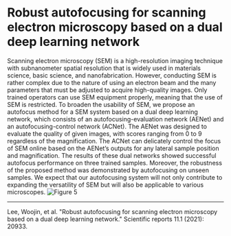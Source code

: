 # Robust autofocusing for scanning electron microscopy based on a dual deep learning network

Scanning electron microscopy (SEM) is a high-resolution imaging technique with subnanometer spatial resolution that is widely used in materials science, basic science, and nanofabrication. However, conducting SEM is rather complex due to the nature of using an electron beam and the many parameters that must be adjusted to acquire high-quality images. Only trained operators can use SEM equipment properly, meaning that the use of SEM is restricted. To broaden the usability of SEM, we propose an autofocus method for a SEM system based on a dual deep learning network, which consists of an autofocusing-evaluation network (AENet) and an autofocusing-control network (ACNet). The AENet was designed to evaluate the quality of given images, with scores ranging from 0 to 9 regardless of the magnification. The ACNet can delicately control the focus of SEM online based on the AENet’s outputs for any lateral sample position and magnification. The results of these dual networks showed successful autofocus performance on three trained samples. Moreover, the robustness of the proposed method was demonstrated by autofocusing on unseen samples. We expect that our autofocusing system will not only contribute to expanding the versatility of SEM but will also be applicable to various microscopes.
![Figure 5](https://github.com/user-attachments/assets/7482bfb3-94a1-420e-9859-893b073e613d)

---
Lee, Woojin, et al. "Robust autofocusing for scanning electron microscopy based on a dual deep learning network." Scientific reports 11.1 (2021): 20933.

